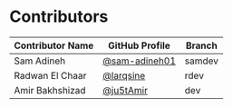 # Contributors

| Contributor Name  | GitHub Profile                                        | Branch
|-------------------|-------------------------------------------------------|--------|
| Sam Adineh        | [@sam-adineh01](https://github.com/samadineh01)       | samdev |
| Radwan El Chaar   | [@larqsine](https://github.com/larqsine)              | rdev   |
| Amir Bakhshizad   | [@ju5tAmir](https://github.com/ju5tAmir)              | dev    |
